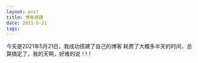 ```yaml
---
layout: post
title: 博客搭建
date: 2021-5-21
tags:   
---
```


今天是2021年5月21日，我成功搭建了自己的博客
  耗费了大概多半天的时间，总算搞定了，我的天啊，好难的说！!！
